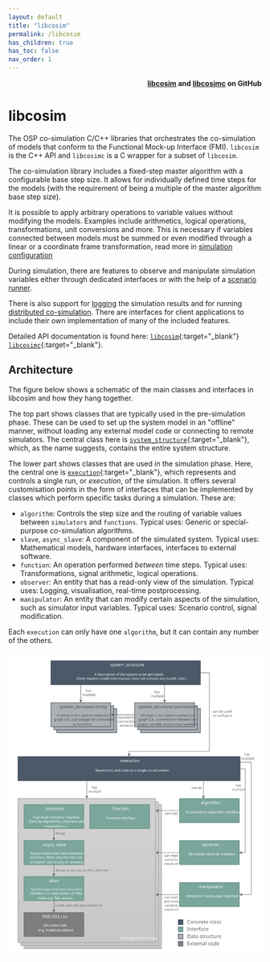 ```yaml
---
layout: default
title: "libcosim"
permalink: /libcosim
has_children: true
has_toc: false
nav_order: 1
---
```


<div style="text-align: right">
    <b>
        <a href="https://github.com/open-simulation-platform/libcosim">libcosim</a>
        and  
        <a href="https://github.com/open-simulation-platform/libcosimc">libcosimc</a>   
        on GitHub
    </b>
</div>

# libcosim
The OSP co-simulation C/C++ libraries that orchestrates the co-simulation of models that conform to the Functional Mock-up Interface (FMI). 
`libcosim` is the C++ API and `libcosimc` is a C wrapper for a subset of `libcosim`. 

The co-simulation library includes a fixed-step master algorithm with a configurable base step size. 
It allows for individually defined time steps for the models (with the requirement of being a multiple of the master algorithm base step size).
 
It is possible to apply arbitrary operations to variable values without modifying the models. 
Examples include arithmetics, logical operations, transformations, unit conversions and more. 
This is necessary if variables connected between models must be summed or even modified through a linear or a coordinate frame transformation, read more in [simulation configuration](./configuration) 

During simulation, there are features to observe and manipulate simulation variables either through dedicated interfaces or with the help of a [scenario runner](./scenario).

There is also support for [logging](./logging) the simulation results and for running [distributed co-simulation](./fmuproxy).
There are interfaces for client applications to include their own implementation of many of the included features. 

Detailed API documentation is found here:
[`libcosim`](/libcosim/doxygen/libcosim/0.7.0){:target="_blank"}
[`libcosimc`](/libcosim/doxygen/libcosimc/0.7.0){:target="_blank"}.

## Architecture
The figure below shows a schematic of the main classes and interfaces in libcosim and how they hang together.

The top part shows classes that are typically used in the pre-simulation phase.
These can be used to set up the system model in an "offline" manner,
without loading any external model code or connecting to remote simulators.
The central class here is [`system_structure`](/libcosim/doxygen/libcosim/0.7.0/classcosim_1_1system__structure.html){:target="_blank"},
which, as the name suggests, contains the entire system structure.

The lower part shows classes that are used in the simulation phase.
Here, the central one is [`execution`](/libcosim/doxygen/libcosim/0.7.0/classcosim_1_1execution.html){:target="_blank"},
which represents and controls a single run, or _execution_, of the simulation.
It offers several customisation points in the form of interfaces that can be implemented by classes which perform specific tasks during a simulation.
These are:

  - `algorithm`: Controls the step size and the routing of variable values between `simulators` and `functions`. Typical uses: Generic or special-purpose co-simulation algorithms.
  - `slave`, `async_slave`: A component of the simulated system. Typical uses: Mathematical models, hardware interfaces, interfaces to external software.
  - `function`: An operation performed _between_ time steps. Typical uses: Transformations, signal arithmetic, logical operations.
  - `observer`: An entity that has a read-only view of the simulation. Typical uses: Logging, visualisation, real-time postprocessing.
  - `manipulator`: An entity that can modify certain aspects of the simulation, such as simulator input variables. Typical uses: Scenario control, signal modification.

Each `execution` can only have one `algorithm`, but it can contain any number of the others.

![A diagram that shows the main classes and interfaces in libcosim and the relationships between them](/assets/img/libcosim-architecture.svg "libcosim architecture")
